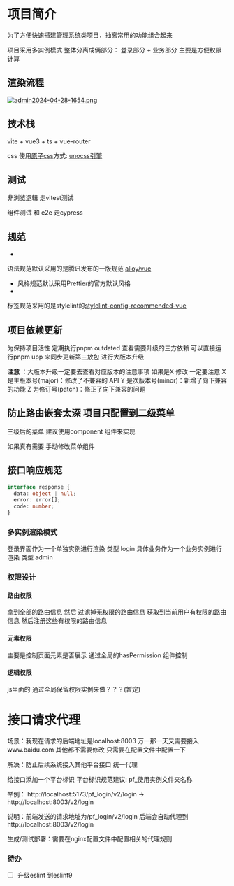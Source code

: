 # 项目简介

为了方便快速搭建管理系统类项目，抽离常用的功能组合起来

项目采用多实例模式 整体分离成俩部分： 登录部分 + 业务部分 主要是方便权限计算

## 渲染流程

[![admin2024-04-28-1654.png](https://i.postimg.cc/XqVCc7Gb/admin2024-04-28-1654.png)](https://i.postimg.cc/XqVCc7Gb/admin2024-04-28-1654.png)

## 技术栈

vite + vue3 + ts + vue-router

css 使用[原子css](https://antfu.me/posts/reimagine-atomic-css-zh)方式: [unocss引擎](https://github.com/unocss/unocss)

## 测试

非浏览逻辑 走vitest测试

组件测试 和 e2e 走cypress

## 规范

-

语法规范默认采用的是腾讯发布的一版规范 [alloy/vue](https://github.com/AlloyTeam/eslint-config-alloy/blob/master/README.zh-CN.md)

- 风格规范默认采用Prettier的官方默认风格
-

标签规范采用的是stylelint的[stylelint-config-recommended-vue](https://github.com/ota-meshi/stylelint-config-recommended-vue)

## 项目依赖更新

为保持项目活性 定期执行pnpm outdated 查看需要升级的三方依赖
可以直接运行pnpm upp 来同步更新第三放包 进行大版本升级

**注意**
：大版本升级一定要去查看对应版本的注意事项
如果是X 修改 一定要注意
X 是主版本号(major)：修改了不兼容的 API
Y 是次版本号(minor)：新增了向下兼容的功能
Z 为修订号(patch)：修正了向下兼容的问题

## 防止路由嵌套太深 项目只配置到二级菜单

三级后的菜单 建议使用component 组件来实现

如果真有需要 手动修改菜单组件

## 接口响应规范

```typescript
interface response {
  data: object | null;
  error: error[];
  code: number;
}
```

### 多实例渲染模式

登录界面作为一个单独实例进行渲染 类型 login
具体业务作为一个业务实例进行渲染 类型 admin

### 权限设计

#### 路由权限

拿到全部的路由信息 然后 过滤掉无权限的路由信息 获取到当前用户有权限的路由信息 然后注册这些有权限的路由信息

#### 元素权限

主要是控制页面元素是否展示
通过全局的hasPermission 组件控制

#### 逻辑权限

js里面的 通过全局保留权限实例来做？？？(暂定)

# 接口请求代理

场景：我现在请求的后端地址是localhost:8003 万一那一天又需要接入www.baidu.com
其他都不需要修改 只需要在配置文件中配置一下

解决：防止后续系统接入其他平台接口 统一代理

给接口添加一个平台标识
平台标识规范建议: pf_使用实例文件夹名称

举例：
http://localhost:5173/pf_login/v2/login -> http://localhost:8003/v2/login

说明：前端发送的请求地址为/pf_login/v2/login 后端会自动代理到http://localhost:8003/v2/login

生成/测试部署：需要在nginx配置文件中配置相关的代理规则

### 待办

-[ ] 升级eslint 到eslint9